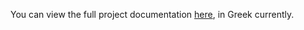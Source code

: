 You can view the full project documentation [here](./Project%202%20Documentation.pdf), in Greek currently.
